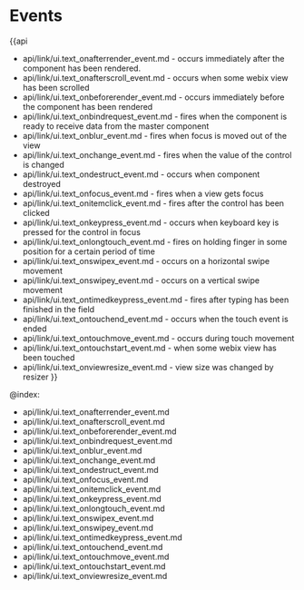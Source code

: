 Events
=======

{{api
- api/link/ui.text_onafterrender_event.md - occurs immediately after the component has been rendered.
- api/link/ui.text_onafterscroll_event.md - occurs when some webix view has been scrolled
- api/link/ui.text_onbeforerender_event.md - occurs immediately before the component has been rendered
- api/link/ui.text_onbindrequest_event.md - fires when the component is ready to receive data from the master component
- api/link/ui.text_onblur_event.md - fires when focus is moved out of the view
- api/link/ui.text_onchange_event.md - fires when the value of the control is changed
- api/link/ui.text_ondestruct_event.md - occurs when component destroyed
- api/link/ui.text_onfocus_event.md - fires when a view gets focus
- api/link/ui.text_onitemclick_event.md - fires after the control has been clicked
- api/link/ui.text_onkeypress_event.md - occurs when keyboard key is pressed for the control in focus
- api/link/ui.text_onlongtouch_event.md - fires on holding finger in some position for a certain period of time
- api/link/ui.text_onswipex_event.md - occurs on a horizontal swipe movement
- api/link/ui.text_onswipey_event.md - occurs on a vertical swipe movement
- api/link/ui.text_ontimedkeypress_event.md - fires after typing has been finished in the field
- api/link/ui.text_ontouchend_event.md - occurs when the touch event is ended
- api/link/ui.text_ontouchmove_event.md - occurs during touch movement
- api/link/ui.text_ontouchstart_event.md - when some webix view has been touched
- api/link/ui.text_onviewresize_event.md - view size was changed by resizer
}}

@index:
- api/link/ui.text_onafterrender_event.md
- api/link/ui.text_onafterscroll_event.md
- api/link/ui.text_onbeforerender_event.md
- api/link/ui.text_onbindrequest_event.md
- api/link/ui.text_onblur_event.md
- api/link/ui.text_onchange_event.md
- api/link/ui.text_ondestruct_event.md
- api/link/ui.text_onfocus_event.md
- api/link/ui.text_onitemclick_event.md
- api/link/ui.text_onkeypress_event.md
- api/link/ui.text_onlongtouch_event.md
- api/link/ui.text_onswipex_event.md
- api/link/ui.text_onswipey_event.md
- api/link/ui.text_ontimedkeypress_event.md
- api/link/ui.text_ontouchend_event.md
- api/link/ui.text_ontouchmove_event.md
- api/link/ui.text_ontouchstart_event.md
- api/link/ui.text_onviewresize_event.md


